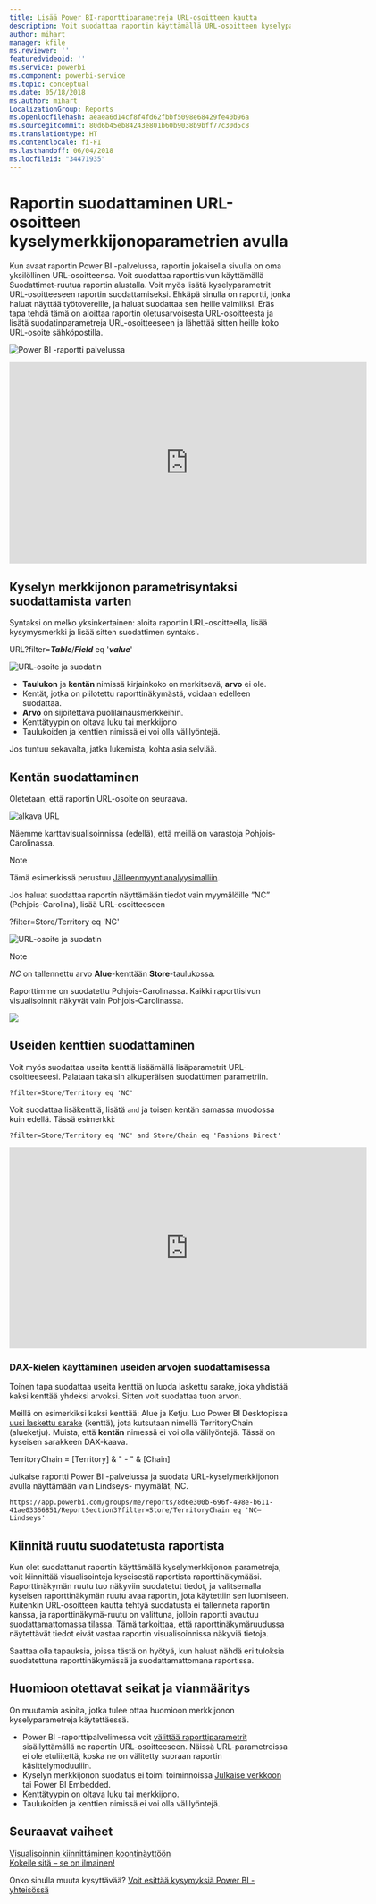 ```yaml
---
title: Lisää Power BI-raporttiparametreja URL-osoitteen kautta
description: Voit suodattaa raportin käyttämällä URL-osoitteen kyselyparametreja ja jopa suodattaa useamman kuin yhden kentän.
author: mihart
manager: kfile
ms.reviewer: ''
featuredvideoid: ''
ms.service: powerbi
ms.component: powerbi-service
ms.topic: conceptual
ms.date: 05/18/2018
ms.author: mihart
LocalizationGroup: Reports
ms.openlocfilehash: aeaea6d14cf8f4fd62fbbf5098e68429fe40b96a
ms.sourcegitcommit: 80d6b45eb84243e801b60b9038b9bff77c30d5c8
ms.translationtype: HT
ms.contentlocale: fi-FI
ms.lasthandoff: 06/04/2018
ms.locfileid: "34471935"
---
```

# <a name="filter-a-report-using-query-string-parameters-in-the-url"></a>Raportin suodattaminen URL-osoitteen kyselymerkkijonoparametrien avulla
Kun avaat raportin Power BI -palvelussa, raportin jokaisella sivulla on oma yksilöllinen URL-osoitteensa. Voit suodattaa raporttisivun käyttämällä Suodattimet-ruutua raportin alustalla.  Voit myös lisätä kyselyparametrit URL-osoitteeseen raportin suodattamiseksi. Ehkäpä sinulla on raportti, jonka haluat näyttää työtovereille, ja haluat suodattaa sen heille valmiiksi. Eräs tapa tehdä tämä on aloittaa raportin oletusarvoisesta URL-osoitteesta ja lisätä suodatinparametreja URL-osoitteeseen ja lähettää sitten heille koko URL-osoite sähköpostilla.

![Power BI -raportti palvelussa](media/service-url-filters/power-bi-report2.png)

<iframe width="640" height="360" src="https://www.youtube.com/embed/WQFtN8nvM4A?list=PLv2BtOtLblH3YE_Ycas5B1GtcoFfJXavO&amp;showinfo=0" frameborder="0" allowfullscreen></iframe>

## <a name="query-string-parameter-syntax-for-filtering"></a>Kyselyn merkkijonon parametrisyntaksi suodattamista varten
Syntaksi on melko yksinkertainen: aloita raportin URL-osoitteella, lisää kysymysmerkki ja lisää sitten suodattimen syntaksi.

URL?filter=***Table***/***Field*** eq '***value***'

![URL-osoite ja suodatin](media/service-url-filters/power-bi-filter-urls7b.png)

* **Taulukon** ja **kentän** nimissä kirjainkoko on merkitsevä, **arvo** ei ole.
* Kentät, jotka on piilotettu raporttinäkymästä, voidaan edelleen suodattaa.
* **Arvo** on sijoitettava puolilainausmerkkeihin.
* Kenttätyypin on oltava luku tai merkkijono
* Taulukoiden ja kenttien nimissä ei voi olla välilyöntejä.

Jos tuntuu sekavalta, jatka lukemista, kohta asia selviää.  

## <a name="filter-on-a-field"></a>Kentän suodattaminen
Oletetaan, että raportin URL-osoite on seuraava.

![alkava URL](media/service-url-filters/power-bi-filter-urls6.png)

Näemme karttavisualisoinnissa (edellä), että meillä on varastoja Pohjois-Carolinassa.

>[!NOTE]
>Tämä esimerkissä perustuu [Jälleenmyyntianalyysimalliin](sample-datasets.md).
> 

Jos haluat suodattaa raportin näyttämään tiedot vain myymälöille ”NC” (Pohjois-Carolina), lisää URL-osoitteeseen

?filter=Store/Territory eq 'NC'

![URL-osoite ja suodatin](media/service-url-filters/power-bi-filter-urls7.png)

>[!NOTE]
>*NC* on tallennettu arvo **Alue**-kenttään **Store**-taulukossa.
> 
> 

Raporttimme on suodatettu Pohjois-Carolinassa. Kaikki raporttisivun visualisoinnit näkyvät vain Pohjois-Carolinassa.

![](media/service-url-filters/power-bi-report4.png)

## <a name="filter-on-multiple-fields"></a>Useiden kenttien suodattaminen
Voit myös suodattaa useita kenttiä lisäämällä lisäparametrit URL-osoitteeseesi. Palataan takaisin alkuperäisen suodattimen parametriin.

```
?filter=Store/Territory eq 'NC'
```

Voit suodattaa lisäkenttiä, lisätä `and` ja toisen kentän samassa muodossa kuin edellä. Tässä esimerkki:

```
?filter=Store/Territory eq 'NC' and Store/Chain eq 'Fashions Direct'
```

<iframe width="640" height="360" src="https://www.youtube.com/embed/0sDGKxOaC8w?showinfo=0" frameborder="0" allowfullscreen></iframe>


### <a name="using-dax-to-filter-on-multiple-values"></a>DAX-kielen käyttäminen useiden arvojen suodattamisessa
Toinen tapa suodattaa useita kenttiä on luoda laskettu sarake, joka yhdistää kaksi kenttää yhdeksi arvoksi. Sitten voit suodattaa tuon arvon.

Meillä on esimerkiksi kaksi kenttää: Alue ja Ketju. Luo Power BI Desktopissa [uusi laskettu sarake](desktop-tutorial-create-calculated-columns.md) (kenttä), jota kutsutaan nimellä TerritoryChain (alueketju). Muista, että **kentän** nimessä ei voi olla välilyöntejä. Tässä on kyseisen sarakkeen DAX-kaava.

TerritoryChain = [Territory] & " - " & [Chain]

Julkaise raportti Power BI -palvelussa ja suodata URL-kyselymerkkijonon avulla näyttämään vain Lindseys- myymälät, NC.

    https://app.powerbi.com/groups/me/reports/8d6e300b-696f-498e-b611-41ae03366851/ReportSection3?filter=Store/TerritoryChain eq 'NC–Lindseys'

## <a name="pin-a-tile-from-a-filtered-report"></a>Kiinnitä ruutu suodatetusta raportista
Kun olet suodattanut raportin käyttämällä kyselymerkkijonon parametreja, voit kiinnittää visualisointeja kyseisestä raportista raporttinäkymääsi. Raporttinäkymän ruutu tuo näkyviin suodatetut tiedot, ja valitsemalla kyseisen raporttinäkymän ruutu avaa raportin, jota käytettiin sen luomiseen.  Kuitenkin URL-osoitteen kautta tehtyä suodatusta ei tallenneta raportin kanssa, ja raporttinäkymä-ruutu on valittuna, jolloin raportti avautuu suodattamattomassa tilassa.  Tämä tarkoittaa, että raporttinäkymäruudussa näytettävät tiedot eivät vastaa raportin visualisoinnissa näkyviä tietoja.

Saattaa olla tapauksia, joissa tästä on hyötyä, kun haluat nähdä eri tuloksia suodatettuna raporttinäkymässä ja suodattamattomana raportissa.

## <a name="considerations-and-troubleshooting"></a>Huomioon otettavat seikat ja vianmääritys
On muutamia asioita, jotka tulee ottaa huomioon merkkijonon kyselyparametreja käytettäessä.

* Power BI -raporttipalvelimessa voit [välittää raporttiparametrit](https://docs.microsoft.com/sql/reporting-services/pass-a-report-parameter-within-a-url?view=sql-server-2017.md) sisällyttämällä ne raportin URL-osoitteeseen. Näissä URL-parametreissa ei ole etuliitettä, koska ne on välitetty suoraan raportin käsittelymoduuliin. 
* Kyselyn merkkijonon suodatus ei toimi toiminnoissa [Julkaise verkkoon](service-publish-to-web.md) tai Power BI Embedded.   
* Kenttätyypin on oltava luku tai merkkijono.
* Taulukoiden ja kenttien nimissä ei voi olla välilyöntejä.

## <a name="next-steps"></a>Seuraavat vaiheet
[Visualisoinnin kiinnittäminen koontinäyttöön](service-dashboard-pin-tile-from-report.md)  
[Kokeile sitä – se on ilmainen!](https://powerbi.com/)

Onko sinulla muuta kysyttävää? [Voit esittää kysymyksiä Power BI -yhteisössä](http://community.powerbi.com/)

